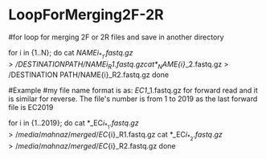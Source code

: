 # LoopForMerging2F-2R
#for loop for merging 2F or 2R files and save in another directory

for i in {1..N};
do
cat *_NAME${i}_*_1.fastq.gz > /DESTINATION PATH/NAME{i}_R1.fastq.gz
cat *_NAME${i}_*_2.fastq.gz > /DESTINATION PATH/NAME{i}_R2.fastq.gz
done


#Example
#my file name format is as: *_EC1_*_1.fastq.gz for forward read and it is similar for reverse. The file's number is from 1 to 2019 as the last forward file is EC2019

for i in {1..2019};
do
cat *_EC${i}_*_1.fastq.gz > /media/mahnaz/merged/EC${i}_R1.fastq.gz
cat *_EC${i}_*_2.fastq.gz > /media/mahnaz/merged/EC${i}_R2.fastq.gz
done

